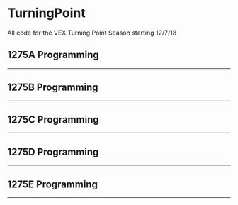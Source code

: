 # TurningPoint #
All code for the VEX Turning Point Season starting 12/7/18

## 1275A Programming ##
---

## 1275B Programming ##
---

## 1275C Programming ##
---

## 1275D Programming ##
---

## 1275E Programming ##
---
